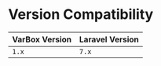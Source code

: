# Version Compatibility

| VarBox Version    | Laravel Version |
| ----------------- | --------------- |
| `1.x`             | `7.x`           |
